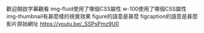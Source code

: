 歡迎開啟字幕觀看
img-fluid使用了哪個CSS屬性
w-100使用了哪個CSS屬性
img-thumbnail有甚麼樣的視覺效果
figure的語意是甚麼
figcaption的語意是甚麼
影片原始網址 https://youtu.be/_SSPsPmz9U0
